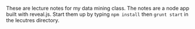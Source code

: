 These are lecture notes for my data mining class. The notes are a node app built with reveal.js.  Start them up by typing `npm install` then `grunt start` in the lecutres directory.
